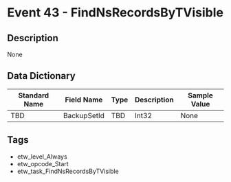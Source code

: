 # Event 43 - FindNsRecordsByTVisible

## Description
None

## Data Dictionary
|Standard Name|Field Name|Type|Description|Sample Value|
|---|---|---|---|---|
|TBD|BackupSetId|TBD|Int32|None|None|

## Tags
* etw_level_Always
* etw_opcode_Start
* etw_task_FindNsRecordsByTVisible